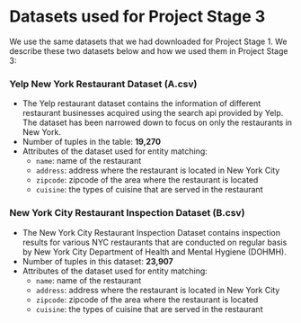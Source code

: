 # Datasets used for Project Stage 3

We use the same datasets that we had downloaded for Project Stage 1. We describe these two datasets below and how we used them in Project Stage 3:

### Yelp New York Restaurant Dataset (A.csv)
  - The Yelp restaurant dataset contains the information of different restaurant businesses acquired using the search api provided by Yelp. The dataset has been narrowed down to focus on only the restaurants in New York.
  - Number of tuples in the table: **19,270** 
  - Attributes of the dataset used for entity matching:
	 * `name`: name of the restaurant
	 * `address`: address where the restaurant is located in New York City
	 * `zipcode`: zipcode of the area where the restaurant is located
	 * `cuisine`: the types of cuisine that are served in the restaurant

### New York City Restaurant Inspection Dataset (B.csv)
 - The New York City Restaurant Inspection Dataset contains inspection results for various NYC restaurants that are conducted on regular basis by New York City Department of Health and Mental Hygiene (DOHMH).
 -  Number of tuples in this dataset: **23,907**
 - Attributes of the dataset used for entity matching:
	 * `name`: name of the restaurant
	 * `address`: address where the restaurant is located in New York City
	 * `zipcode`: zipcode of the area where the restaurant is located
	 * `cuisine`: the types of cuisine that are served in the restaurant